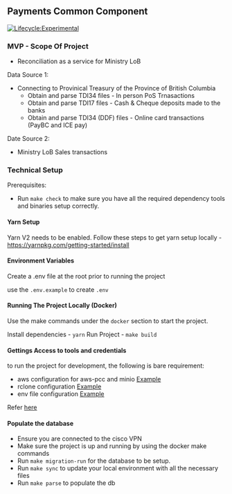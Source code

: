 ## Payments Common Component

[![Lifecycle:Experimental](https://img.shields.io/badge/Lifecycle-Experimental-339999)](Redirect-URL)

### MVP - Scope Of Project

- Reconciliation as a service for Ministry LoB

Data Source 1: 

- Connecting to Provinical Treasury of the Province of British Columbia
  - Obtain and parse TDI34 files - In person PoS Trnasactions 
  - Obtain and parse TDI17 files - Cash & Cheque deposits made to the banks
  - Obtain and parse TDI34 (DDF) files - Online card transactions (PayBC and ICE pay)

Date Source 2: 

- Ministry LoB Sales transactions


### Technical Setup

Prerequisites:

- Run `make check` to make sure you have all the required dependency tools and binaries setup correctly. 
  
  
#### Yarn Setup

Yarn V2 needs to be enabled. Follow these steps to get yarn setup locally - https://yarnpkg.com/getting-started/install

#### Environment Variables

Create a .env file at the root prior to running the project

use the `.env.example` to create `.env` 

#### Running The Project Locally (Docker)

Use the make commands under the `docker` section to start the project.

Install dependencies - `yarn`
Run Project - `make build`

#### Gettings Access to tools and credentials

to run the project for development, the following is bare requirement: 

- aws configuration for aws-pcc and minio [Example](./.config/credentials.example)
- rclone configuration [Example](./.config/rclone.conf.example)
- env file configuration [Example](./.config/.env.example)

Refer [here](./docs/access.md)

#### Populate the database
- Ensure you are connected to the cisco VPN
- Make sure the project is up and running by using the docker make commands
- Run `make migration-run` for the database to be setup. 
- Run `make sync` to update your local environment with all the necessary files
- Run `make parse` to populate the db